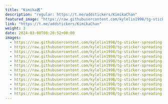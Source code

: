 ```yaml
---
title: "Kimika酱"
description: "regular: https://t.me/addstickers/KimikaChan"
featured_image: "https://raw.githubusercontent.com/kylelin1998/tg-sticker-spreading-worldwide-images/main/img/eb94cc8e-954f-4e38-837f-38d00eb5e564.jpg"
link: "https://t.me/addstickers/KimikaChan"
weight: 3
date: 2024-03-08T08:20:52+08:00
images:
  - https://raw.githubusercontent.com/kylelin1998/tg-sticker-spreading-worldwide-images/main/img/eb94cc8e-954f-4e38-837f-38d00eb5e564.jpg
  - https://raw.githubusercontent.com/kylelin1998/tg-sticker-spreading-worldwide-images/main/img/18ecc29f-8820-4fac-835b-0256e668ccef.jpg
  - https://raw.githubusercontent.com/kylelin1998/tg-sticker-spreading-worldwide-images/main/img/e34e8c1e-4d69-4e31-83a6-f26255258fa9.jpg
  - https://raw.githubusercontent.com/kylelin1998/tg-sticker-spreading-worldwide-images/main/img/d1432525-ff0b-48d0-9d09-9983047a3c48.jpg
  - https://raw.githubusercontent.com/kylelin1998/tg-sticker-spreading-worldwide-images/main/img/8b07ef39-7909-4810-894b-d979472cc2dc.jpg
  - https://raw.githubusercontent.com/kylelin1998/tg-sticker-spreading-worldwide-images/main/img/1b394042-8235-4f71-a490-1c89efec3dbf.jpg
  - https://raw.githubusercontent.com/kylelin1998/tg-sticker-spreading-worldwide-images/main/img/b8faa49a-cb29-4121-ab32-6ffb9bb133a1.jpg
  - https://raw.githubusercontent.com/kylelin1998/tg-sticker-spreading-worldwide-images/main/img/91a8af5c-1e81-4f69-9797-20f654235b99.jpg
  - https://raw.githubusercontent.com/kylelin1998/tg-sticker-spreading-worldwide-images/main/img/61d50d9a-472e-4c9b-a666-39818ca8a5f3.jpg
  - https://raw.githubusercontent.com/kylelin1998/tg-sticker-spreading-worldwide-images/main/img/67ade708-8cbe-485a-9152-1aad8a78b2cf.jpg
  - https://raw.githubusercontent.com/kylelin1998/tg-sticker-spreading-worldwide-images/main/img/c289da27-c0ac-46a4-8c0f-92b83806e910.jpg
  - https://raw.githubusercontent.com/kylelin1998/tg-sticker-spreading-worldwide-images/main/img/446666ae-f209-4304-8a77-f8037b1558b3.jpg
---
```


